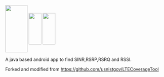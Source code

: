 <img align="center" width="70" height="150" src="https://github.com/errwnd/ltescan/assets/37244926/a6a24da4-287b-4e90-b7fa-c1b4364a2f38">

<img align="center" width="40" height="100" src="https://github.com/errwnd/ltescan/assets/37244926/5f2a7834-ccec-47cc-8f76-d1983d2c9d0f">

<img align="center" width="40" height="100" src="https://github.com/errwnd/ltescan/assets/37244926/148ecf34-25a3-4619-a48a-89cdec5ad384">


A java based android app to find SINR,RSRP,RSRQ and RSSI.

Forked and modified from https://github.com/usnistgov/LTECoverageTool

